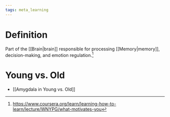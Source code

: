 ```yaml
---
tags: meta_learning
---
```


# Definition

Part of the [[Brain|brain]] responsible for processing [[Memory|memory]], decision-making, and emotion regulation.[^1]

# Young vs. Old
- [[Amygdala in Young vs. Old]]

[^1]: https://www.coursera.org/learn/learning-how-to-learn/lecture/WNYPG/what-motivates-you